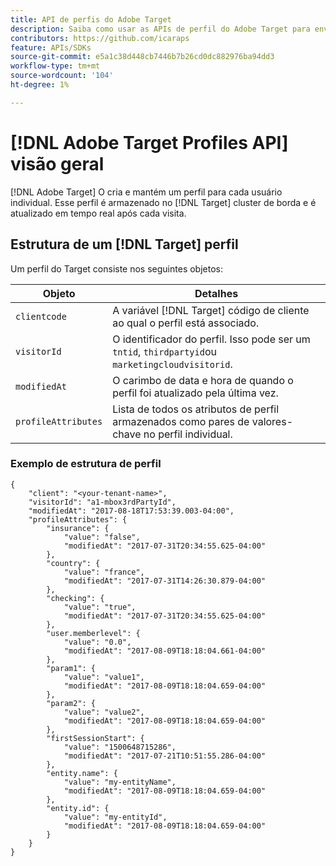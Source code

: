 ```yaml
---
title: API de perfis do Adobe Target
description: Saiba como usar as APIs de perfil do Adobe Target para enviar dados do visitante para o [!DNL Target].
contributors: https://github.com/icaraps
feature: APIs/SDKs
source-git-commit: e5a1c38d448cb7446b7b26cd0dc882976ba94dd3
workflow-type: tm+mt
source-wordcount: '104'
ht-degree: 1%

---
```


# [!DNL Adobe Target Profiles API] visão geral

[!DNL Adobe Target] O cria e mantém um perfil para cada usuário individual. Esse perfil é armazenado no [!DNL Target] cluster de borda e é atualizado em tempo real após cada visita.

## Estrutura de um [!DNL Target] perfil

Um perfil do Target consiste nos seguintes objetos:

| Objeto | Detalhes |
| --- | --- |
| `clientcode` | A variável [!DNL Target] código de cliente ao qual o perfil está associado. |
| `visitorId` | O identificador do perfil. Isso pode ser um `tntid`, `thirdpartyid`ou `marketingcloudvisitorid`. |
| `modifiedAt` | O carimbo de data e hora de quando o perfil foi atualizado pela última vez. |
| `profileAttributes` | Lista de todos os atributos de perfil armazenados como pares de valores-chave no perfil individual. |

### Exemplo de estrutura de perfil

```
{
    "client": "<your-tenant-name>",
    "visitorId": "a1-mbox3rdPartyId",
    "modifiedAt": "2017-08-18T17:53:39.003-04:00",
    "profileAttributes": {
        "insurance": {
            "value": "false",
            "modifiedAt": "2017-07-31T20:34:55.625-04:00"
        },
        "country": {
            "value": "france",
            "modifiedAt": "2017-07-31T14:26:30.879-04:00"
        },
        "checking": {
            "value": "true",
            "modifiedAt": "2017-07-31T20:34:55.625-04:00"
        },
        "user.memberlevel": {
            "value": "0.0",
            "modifiedAt": "2017-08-09T18:18:04.661-04:00"
        },
        "param1": {
            "value": "value1",
            "modifiedAt": "2017-08-09T18:18:04.659-04:00"
        },
        "param2": {
            "value": "value2",
            "modifiedAt": "2017-08-09T18:18:04.659-04:00"
        },
        "firstSessionStart": {
            "value": "1500648715286",
            "modifiedAt": "2017-07-21T10:51:55.286-04:00"
        },
        "entity.name": {
            "value": "my-entityName",
            "modifiedAt": "2017-08-09T18:18:04.659-04:00"
        },
        "entity.id": {
            "value": "my-entityId",
            "modifiedAt": "2017-08-09T18:18:04.659-04:00"
        }
    }
}
```
